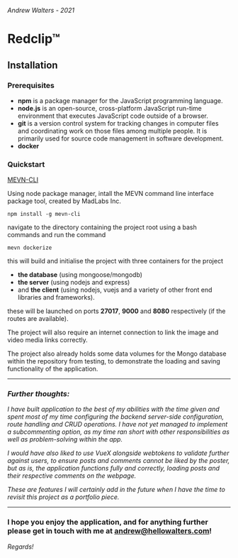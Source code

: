 *Andrew Walters - 2021*

# Redclip&trade;


## Installation
### Prerequisites

- **npm** is a package manager for the JavaScript programming language.
- **node.js** is an open-source, cross-platform JavaScript run-time environment that executes JavaScript code outside of a browser.
- **git** is a version control system for tracking changes in computer files and coordinating work on those files among multiple people. It is primarily used for source code management in software development.
- **docker**

### Quickstart
[MEVN-CLI](https://github.com/madlabsinc/mevn-cli)

Using node package manager, intall the MEVN command line interface package tool, created by MadLabs Inc.

`npm install -g mevn-cli`


navigate to the directory containing the project root using a bash commands and run the command

`mevn dockerize`

this will build and initialise the project with three containers for the project
- **the database** (using mongoose/mongodb)
- **the server** (using nodejs and express)
- and **the client** (using nodejs, vuejs and a variety of other front end libraries and frameworks).

these will be launched on ports **27017**, **9000** and **8080** respectively (if the routes are available).

The project will also require an internet connection to link the image and video media links correctly.

The project also already holds some data volumes for the Mongo database within the repository from testing, to demonstrate the loading and saving functionality of the application.

---

### *Further thoughts:*

*I have built application to the best of my abilities with the time given and spent most of my time configuring the backend server-side configuration, route handling and CRUD operations. I have not yet managed to implement a subcommenting option, as my time ran short with other responsibilities as well as problem-solving within the app.*

*I would have also liked to use VueX alongside webtokens to validate further against users, to ensure posts and comments cannot be liked by the poster, but as is, the application functions fully and correctly, loading posts and their respective comments on the webpage.*

*These are features I will certainly add in the future when I have the time to revisit this project as a portfolio piece.*

---

### I hope you enjoy the application, and for anything further please get in touch with me at [andrew@hellowalters.com](mailto:andrew@hellowalters.com)!

*Regards!*
